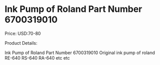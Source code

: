 # Ink Pump of Roland Part Number 6700319010

Price: USD:70-80

Product Details:

Ink Pump of Roland Part Number 6700319010
Original ink pump of roland RE-640 RS-640 RA-640 etc etc